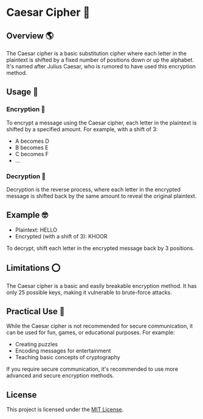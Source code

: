 # Caesar Cipher 💭

## Overview 🌎

The Caesar cipher is a basic substitution cipher where each letter in the plaintext is shifted by a fixed number of positions down or up the alphabet. It's named after Julius Caesar, who is rumored to have used this encryption method.

## Usage 🔨

### Encryption 🔐

To encrypt a message using the Caesar cipher, each letter in the plaintext is shifted by a specified amount. For example, with a shift of 3:

- A becomes D
- B becomes E
- C becomes F
- ...

### Decryption 🔑

Decryption is the reverse process, where each letter in the encrypted message is shifted back by the same amount to reveal the original plaintext.

## Example 🤓

- Plaintext: HELLO
- Encrypted (with a shift of 3): KHOOR

To decrypt, shift each letter in the encrypted message back by 3 positions.

## Limitations ⭕

The Caesar cipher is a basic and easily breakable encryption method. It has only 25 possible keys, making it vulnerable to brute-force attacks.

## Practical Use 🔨

While the Caesar cipher is not recommended for secure communication, it can be used for fun, games, or educational purposes. For example:

- Creating puzzles
- Encoding messages for entertainment
- Teaching basic concepts of cryptography

If you require secure communication, it's recommended to use more advanced and secure encryption methods.

## License

This project is licensed under the [MIT License](LICENSE).
